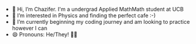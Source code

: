 - 👋 Hi, I’m Chazifer. I'm a undergrad Applied MathMath student at UCB
- 👀 I’m interested in Physics and finding the perfect cafe :-)
- 🌱 I’m currently beginning my coding journey and am looking to practice however I can
- 😄 Pronouns: He/They! 🏳️‍⚧️


<!---
cmills2027/cmills2027 is a ✨ special ✨ repository because its `README.md` (this file) appears on your GitHub profile.
You can click the Preview link to take a look at your changes.
--->
